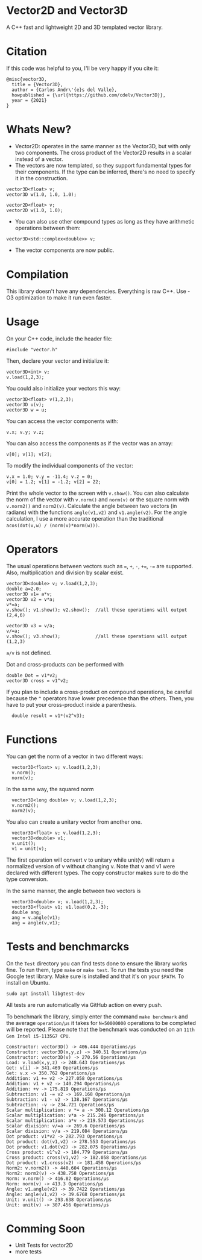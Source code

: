 # Vector2D and Vector3D

A C++ fast and lightweight 2D and 3D templated vector library.

# Citation

If this code was helpful to you, I'll be very happy if you cite it:
```
@misc{vector3D,
  title = {Vector3D},
  author = {Carlos Andr\'{e}s del Valle},
  howpublished = {\url{https://github.com/cdelv/Vector3D}},
  year = {2021}
}
```

# Whats New?
* Vector2D: operates in the same manner as the Vector3D, but with only two components. The cross product of the Vector2D results in a scalar instead of a vector. 
* The vectors are now templated, so they support fundamental types for their components. If the type can be inferred, there's no need to specify it in the construction. 

```
vector3D<float> v;
vector3D w(1.0, 1.0, 1.0);

vector2D<float> v;
vector2D w(1.0, 1.0);
```
* You can also use other compound types as long as they have arithmetic operations between them:
```
vector3D<std::complex<double>> v;
```

* The vector components are now public.

# Compilation

This library doesn't have any dependencies. Everything is raw C++. Use -O3 optimization to make it run even faster. 

# Usage
On your C++ code, include the header file:
```
#include "vector.h"
```

Then, declare your vector and initialize it:
```
vector3D<int> v;
v.load(1,2,3);
```
You could also initialize your vectors this way:
```
vector3D<float> v(1,2,3);
vector3D u(v);
vector3D w = u;
```
You can access the vector components with:
```
v.x; v.y; v.z;
```
You can also access the components as if the vector was an array:
```
v[0]; v[1]; v[2];
```
To modify the individual components of the vector:
```
v.x = 1.0; v.y = -11.4; v.z = 0;
v[0] = 1.2; v[1] = -1.2; v[2] = 22;
```

Print the whole vector to the screen with `v.show()`. You can also calculate the norm of the vector with `v.norm()` and `norm(v)` or the square norm with `v.norm2()` and `norm2(v)`. Calculate the angle between two vectors (in radians) with the functions `angle(v1,v2)` and `v1.angle(v2)`. For the angle calculation, I use a more accurate operation than the traditional `acos(dot(v,w) / (norm(v)*norm(w)))`. 

# Operators

The usual operations between vectors such as `=`, `+`, `-`, `+=`, `-=` are supported. Also, multiplication and division by scalar exist.
```
vector3D<double> v; v.load(1,2,3);
double a=2.0;
vector3D v1= a*v; 
vector3D v2 = v*a; 
v*=a;                                  
v.show(); v1.show(); v2.show();  //all these operations will output (2,4,6)
  
vector3D v3 = v/a; 
v/=a;                                  
v.show(); v3.show();             //all these operations will output (1,2,3)
```

`a/v` is not defined. 

Dot and cross-products can be performed with
```
double Dot = v1*v2;
vector3D cross = v1^v2;
```
If you plan to include a cross-product on compound operations,  be careful because the `^` operators have lower precedence than the others. Then, you have to put your cross-product inside a parenthesis.
```
  double result = v1*(v2^v3);
```

# Functions

You can get the norm of a vector in two different ways:
```
  vector3D<float> v; v.load(1,2,3);
  v.norm();
  norm(v);
```

In the same way, the squared norm
```
  vector3D<long double> v; v.load(1,2,3);
  v.norm2();
  norm2(v);
```
You also can create a unitary vector from another one.
```
  vector3D<float> v; v.load(1,2,3);
  vector3D<double> v1;
  v.unit();
  v1 = unit(v);
```

The first operation will convert v to unitary while unit(v) will return a normalized version of v without changing v. Note that v and v1 were declared with different types. The copy constructor makes sure to do the type conversion.

In the same manner, the angle between two vectors is
```
  vector3D<double> v; v.load(1,2,3);
  vector3D<float> v1; v1.load(0,2,-3);
  double ang;
  ang = v.angle(v1);
  ang = angle(v,v1);
```

# Tests and benchmarcks

On the `Test` directory you can find tests done to ensure the library works fine. To run them, type `make` or `make test`. To run the tests you need the Google test library. Make sure is installed and that it's on your `$PATH`. To install on Ubuntu.
```
sudo apt install libgtest-dev
```
All tests are run automatically via GitHub action on every push. 

To benchmark the library, simply enter the command `make benchmark` and the average `operation/μs` it takes for `N=50000000` operations to be completed will be reported. Please note that the benchmark was conducted on an `11th Gen Intel i5-1135G7 CPU`.

```
Constructor: vector3D() -> 406.444 Operations/μs
Constructor: vector3D(x,y,z) -> 340.51 Operations/μs
Constructor: vector3D(v) -> 270.56 Operations/μs
Load: v.load(x,y,z) -> 248.643 Operations/μs
Get: v[i] -> 341.469 Operations/μs
Get: v.x -> 350.762 Operations/μs
Addition: v1 += v2 -> 227.058 Operations/μs
Addition: v1 + v2 -> 140.294 Operations/μs
Addition: +v -> 175.819 Operations/μs
Subtraction: v1 -= v2 -> 169.168 Operations/μs
Subtraction: v1 - v2 -> 138.167 Operations/μs
Subtraction: -v -> 234.721 Operations/μs
Scalar multiplication: v *= a -> 300.12 Operations/μs
Scalar multiplication: v*a -> 215.246 Operations/μs
Scalar multiplication: a*v -> 219.573 Operations/μs
Scalar division: v/=a -> 269.6 Operations/μs
Scalar division: v/a -> 219.084 Operations/μs
Dot product: v1*v2 -> 282.793 Operations/μs
Dot product: dot(v1,v2) -> 278.553 Operations/μs
Dot product: v1.dot(v2) -> 282.075 Operations/μs
Cross product: v1^v2 -> 184.779 Operations/μs
Cross product: cross(v1,v2) -> 182.058 Operations/μs
Dot product: v1.cross(v2) -> 181.458 Operations/μs
Norm2: v.norm2() -> 440.604 Operations/μs
Norm2: norm2(v) -> 438.758 Operations/μs
Norm: v.norm() -> 416.82 Operations/μs
Norm: norm(v) -> 413.3 Operations/μs
Angle: v1.angle(v2) -> 39.7422 Operations/μs
Angle: angle(v1,v2) -> 39.6768 Operations/μs
Unit: v.unit() -> 293.638 Operations/μs
Unit: unit(v) -> 307.456 Operations/μs
```

# Comming Soon

- Unit Tests for vector2D
- more tests 